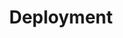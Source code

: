 ---
title: "Deployment"
description: "Manage Pods lifecycle"
courseTitle: "Deployment"
weight: 2
banner: "/98e16360-a366-4b78-8e0a-031da07fdacb/images/deploy.png"
---